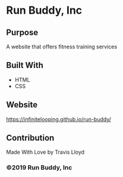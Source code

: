 # Run Buddy, Inc

## Purpose
A website that offers fitness training services

## Built With
* HTML
* CSS

## Website
https://infinitelooping.github.io/run-buddy/

## Contribution
Made With Love by Travis Lloyd

### ©️2019 Run Buddy, Inc
